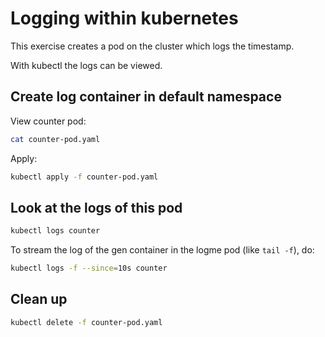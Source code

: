 # Logging within kubernetes

This exercise creates a pod on the cluster which logs the timestamp.

With kubectl the logs can be viewed.

## Create log container in default namespace

View counter pod:

```bash
cat counter-pod.yaml
```

Apply:

```bash
kubectl apply -f counter-pod.yaml
```

## Look at the logs of this pod

```bash
kubectl logs counter
```

To stream the log of the gen container in the logme pod (like `tail -f`), do:

```bash
kubectl logs -f --since=10s counter
```

## Clean up

```bash
kubectl delete -f counter-pod.yaml
```
